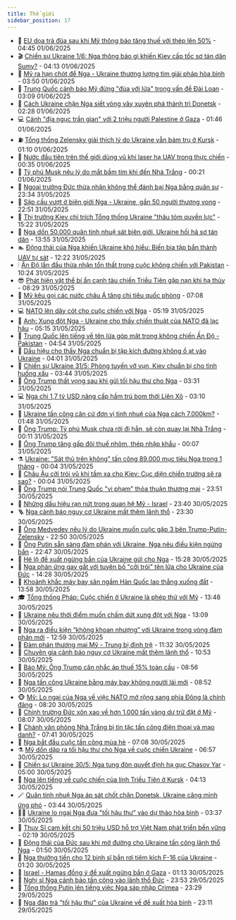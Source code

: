 ```yaml
---
title: Thế giới
sidebar_position: 17
---
```


<!-- dantri-the-gioi:START -->
- 🌋 [EU dọa trả đũa sau khi Mỹ thông báo tăng thuế với thép lên 50%](https://dantri.com.vn/the-gioi/eu-doa-tra-dua-sau-khi-my-thong-bao-tang-thue-voi-thep-len-50-20250601112619929.htm) - 04:45 01/06/2025
- 🎬 [Chiến sự Ukraine 1/6: Nga thông báo gì khiến Kiev cấp tốc sơ tán dân Sumy?](https://dantri.com.vn/the-gioi/chien-su-ukraine-16-nga-thong-bao-gi-khien-kiev-cap-toc-so-tan-dan-sumy-20250601111127456.htm) - 04:13 01/06/2025
- 🧰 [Mỹ ra hạn chót để Nga - Ukraine thương lượng tìm giải pháp hòa bình](https://dantri.com.vn/the-gioi/my-ra-han-chot-de-nga-ukraine-thuong-luong-tim-giai-phap-hoa-binh-20250601104332872.htm) - 03:50 01/06/2025
- 🌋 [Trung Quốc cảnh báo Mỹ đừng &quot;đùa với lửa&quot; trong vấn đề Đài Loan](https://dantri.com.vn/the-gioi/trung-quoc-canh-bao-my-dung-dua-voi-lua-trong-van-de-dai-loan-20250601084652219.htm) - 03:09 01/06/2025
- 🗽 [Cách Ukraine chặn Nga siết vòng vây xuyên phá thành trì Donetsk](https://dantri.com.vn/the-gioi/cach-ukraine-chan-nga-siet-vong-vay-xuyen-pha-thanh-tri-donetsk-20250601092027894.htm) - 02:28 01/06/2025
- 💻 [Cảnh &quot;địa ngục trần gian&quot; với 2 triệu người Palestine ở Gaza](https://dantri.com.vn/the-gioi/canh-dia-nguc-tran-gian-voi-2-trieu-nguoi-palestine-o-gaza-20250601075935864.htm) - 01:46 01/06/2025
- ⛽️ [Tổng thống Zelensky giải thích lý do Ukraine vẫn bám trụ ở Kursk](https://dantri.com.vn/the-gioi/tong-thong-zelensky-giai-thich-ly-do-ukraine-van-bam-tru-o-kursk-20250601074704897.htm) - 01:10 01/06/2025
- 🤩 [Nước đầu tiên trên thế giới dùng vũ khí laser hạ UAV trong thực chiến](https://dantri.com.vn/the-gioi/nuoc-dau-tien-tren-the-gioi-dung-vu-khi-laser-ha-uav-trong-thuc-chien-20250601072749926.htm) - 00:35 01/06/2025
- 🧐 [Tỷ phú Musk nêu lý do mắt bầm tím khi đến Nhà Trắng](https://dantri.com.vn/the-gioi/ty-phu-musk-neu-ly-do-mat-bam-tim-khi-den-nha-trang-20250601071218856.htm) - 00:21 01/06/2025
- 🎊 [Ngoại trưởng Đức thừa nhận không thể đánh bại Nga bằng quân sự](https://dantri.com.vn/the-gioi/ngoai-truong-duc-thua-nhan-khong-the-danh-bai-nga-bang-quan-su-20250601062730469.htm) - 23:34 31/05/2025
- 📝 [Sập cầu vượt ở biên giới Nga - Ukraine, gần 50 người thương vong](https://dantri.com.vn/the-gioi/sap-cau-vuot-o-bien-gioi-nga-ukraine-gan-50-nguoi-thuong-vong-20250601054633841.htm) - 22:51 31/05/2025
- 🤡 [Thị trưởng Kiev chỉ trích Tổng thống Ukraine &quot;thâu tóm quyền lực&quot;](https://dantri.com.vn/the-gioi/thi-truong-kiev-chi-trich-tong-thong-ukraine-thau-tom-quyen-luc-20250531221505235.htm) - 15:22 31/05/2025
- 🥷 [Nga dồn 50.000 quân tinh nhuệ sát biên giới, Ukraine hối hả sơ tán dân](https://dantri.com.vn/the-gioi/nga-don-50000-quan-tinh-nhue-sat-bien-gioi-ukraine-hoi-ha-so-tan-dan-20250531202825348.htm) - 13:55 31/05/2025
- 🏊 [Động thái của Nga khiến Ukraine khó hiểu: Biến bia tập bắn thành UAV tự sát](https://dantri.com.vn/the-gioi/dong-thai-cua-nga-khien-ukraine-kho-hieu-bien-bia-tap-ban-thanh-uav-tu-sat-20250531191129257.htm) - 12:22 31/05/2025
- 🕯 [Ấn Độ lần đầu thừa nhận tổn thất trong cuộc không chiến với Pakistan](https://dantri.com.vn/the-gioi/an-do-lan-dau-thua-nhan-ton-that-trong-cuoc-khong-chien-voi-pakistan-20250531163812890.htm) - 10:24 31/05/2025
- 😎 [Phát hiện vật thể bí ẩn cạnh tàu chiến Triều Tiên gặp nạn khi hạ thủy](https://dantri.com.vn/the-gioi/phat-hien-vat-the-bi-an-canh-tau-chien-trieu-tien-gap-nan-khi-ha-thuy-20250531151808381.htm) - 08:29 31/05/2025
- 🌈 [Mỹ kêu gọi các nước châu Á tăng chi tiêu quốc phòng](https://dantri.com.vn/the-gioi/my-keu-goi-cac-nuoc-chau-a-tang-chi-tieu-quoc-phong-20250531140200433.htm) - 07:08 31/05/2025
- 💻 [NATO lên dây cót cho cuộc chiến với Nga](https://dantri.com.vn/the-gioi/nato-len-day-cot-cho-cuoc-chien-voi-nga-20250530103541991.htm) - 05:19 31/05/2025
- 🤖 [Anh: Xung đột Nga - Ukraine cho thấy chiến thuật của NATO đã lạc hậu](https://dantri.com.vn/the-gioi/anh-xung-dot-nga-ukraine-cho-thay-chien-thuat-cua-nato-da-lac-hau-20250531113120653.htm) - 05:15 31/05/2025
- 🦏 [Trung Quốc lên tiếng về tên lửa góp mặt trong không chiến Ấn Độ - Pakistan](https://dantri.com.vn/the-gioi/trung-quoc-len-tieng-ve-ten-lua-gop-mat-trong-khong-chien-an-do-pakistan-20250531111310014.htm) - 04:54 31/05/2025
- 🌁 [Dấu hiệu cho thấy Nga chuẩn bị tập kích đường không ồ ạt vào Ukraine](https://dantri.com.vn/the-gioi/dau-hieu-cho-thay-nga-chuan-bi-tap-kich-duong-khong-o-at-vao-ukraine-20250531110059892.htm) - 04:01 31/05/2025
- 🐘 [Chiến sự Ukraine 31/5: Phòng tuyến vỡ vụn, Kiev chuẩn bị cho tình huống xấu](https://dantri.com.vn/the-gioi/chien-su-ukraine-315-phong-tuyen-vo-vun-kiev-chuan-bi-cho-tinh-huong-xau-20250531104214257.htm) - 03:44 31/05/2025
- 🥷 [Ông Trump thất vọng sau khi gửi tối hậu thư cho Nga](https://dantri.com.vn/the-gioi/ong-trump-that-vong-sau-khi-gui-toi-hau-thu-cho-nga-20250531080613372.htm) - 03:31 31/05/2025
- 💻 [Nga chi 1,7 tỷ USD nâng cấp hầm trú bom thời Liên Xô](https://dantri.com.vn/the-gioi/nga-chi-17-ty-usd-nang-cap-ham-tru-bom-thoi-lien-xo-20250531100155211.htm) - 03:10 31/05/2025
- 🎡 [Ukraine tấn công căn cứ đơn vị tinh nhuệ của Nga cách 7.000km?](https://dantri.com.vn/the-gioi/ukraine-tan-cong-can-cu-don-vi-tinh-nhue-cua-nga-cach-7000km-20250531083844477.htm) - 01:48 31/05/2025
- 🧰 [Ông Trump: Tỷ phú Musk chưa rời đi hẳn, sẽ còn quay lại Nhà Trắng](https://dantri.com.vn/the-gioi/ong-trump-ty-phu-musk-chua-roi-di-han-se-con-quay-lai-nha-trang-20250531070025540.htm) - 00:11 31/05/2025
- 🥸 [Ông Trump tăng gấp đôi thuế nhôm, thép nhập khẩu](https://dantri.com.vn/the-gioi/ong-trump-tang-gap-doi-thue-nhom-thep-nhap-khau-20250531070143296.htm) - 00:07 31/05/2025
- ⚗️ [Ukraine: &quot;Sát thủ trên không&quot; tấn công 89.000 mục tiêu Nga trong 1 tháng](https://dantri.com.vn/the-gioi/ukraine-sat-thu-tren-khong-tan-cong-89000-muc-tieu-nga-trong-1-thang-20250531064809864.htm) - 00:04 31/05/2025
- 🌮 [Châu Âu cởi trói vũ khí tầm xa cho Kiev: Cục diện chiến trường sẽ ra sao?](https://dantri.com.vn/the-gioi/chau-au-coi-troi-vu-khi-tam-xa-cho-kiev-cuc-dien-chien-truong-se-ra-sao-20250529143933748.htm) - 00:04 31/05/2025
- 🎃 [Ông Trump nói Trung Quốc &quot;vi phạm&quot; thỏa thuận thương mại](https://dantri.com.vn/the-gioi/ong-trump-noi-trung-quoc-vi-pham-thoa-thuan-thuong-mai-20250531064917595.htm) - 23:51 30/05/2025
- 💫 [Những dấu hiệu rạn nứt trong quan hệ Mỹ - Israel](https://dantri.com.vn/the-gioi/nhung-dau-hieu-ran-nut-trong-quan-he-my-israel-20250530225420640.htm) - 23:40 30/05/2025
- 🪜 [Nga cảnh báo nguy cơ Ukraine mất thêm lãnh thổ](https://dantri.com.vn/the-gioi/nga-canh-bao-nguy-co-ukraine-mat-them-lanh-tho-20250531062744652.htm) - 23:30 30/05/2025
- 🌋 [Ông Medvedev nêu lý do Ukraine muốn cuộc gặp 3 bên Trump-Putin-Zelensky](https://dantri.com.vn/the-gioi/ong-medvedev-neu-ly-do-ukraine-muon-cuoc-gap-3-ben-trump-putin-zelensky-20250531054759026.htm) - 22:50 30/05/2025
- 🦏 [Ông Putin sẵn sàng đàm phán với Ukraine, Nga nêu điều kiện ngừng bắn](https://dantri.com.vn/the-gioi/ong-putin-san-sang-dam-phan-voi-ukraine-nga-neu-dieu-kien-ngung-ban-20250530235818058.htm) - 22:47 30/05/2025
- 👀 [Hé lộ đề xuất ngừng bắn của Ukraine gửi cho Nga](https://dantri.com.vn/the-gioi/he-lo-de-xuat-ngung-ban-cua-ukraine-gui-cho-nga-20250530222101090.htm) - 15:28 30/05/2025
- 🧰 [Nga phản ứng gay gắt với tuyên bố &quot;cởi trói&quot; tên lửa cho Ukraine của Đức](https://dantri.com.vn/the-gioi/nga-phan-ung-gay-gat-voi-tuyen-bo-coi-troi-ten-lua-cho-ukraine-cua-duc-20250530211649859.htm) - 14:28 30/05/2025
- 🚀 [Khoảnh khắc máy bay săn ngầm Hàn Quốc lao thẳng xuống đất](https://dantri.com.vn/the-gioi/khoanh-khac-may-bay-san-ngam-han-quoc-lao-thang-xuong-dat-20250530192540141.htm) - 13:58 30/05/2025
- 🎓 [Tổng thống Pháp: Cuộc chiến ở Ukraine là phép thử với Mỹ](https://dantri.com.vn/the-gioi/tong-thong-phap-cuoc-chien-o-ukraine-la-phep-thu-voi-my-20250530203600060.htm) - 13:48 30/05/2025
- 🥸 [Ukraine nêu thời điểm muốn chấm dứt xung đột với Nga](https://dantri.com.vn/the-gioi/ukraine-neu-thoi-diem-muon-cham-dut-xung-dot-voi-nga-20250530184119283.htm) - 13:09 30/05/2025
- 🦅 [Nga ra điều kiện “không khoan nhượng” với Ukraine trong vòng đàm phán mới](https://dantri.com.vn/the-gioi/nga-ra-dieu-kien-khong-khoan-nhuong-voi-ukraine-trong-vong-dam-phan-moi-20250530153709482.htm) - 12:59 30/05/2025
- 🤭 [Đàm phán thương mại Mỹ - Trung bị đình trệ](https://dantri.com.vn/the-gioi/dam-phan-thuong-mai-my-trung-bi-dinh-tre-20250530144043152.htm) - 11:32 30/05/2025
- 🤖 [Chuyên gia cảnh báo nguy cơ Ukraine mất thêm lãnh thổ](https://dantri.com.vn/the-gioi/chuyen-gia-canh-bao-nguy-co-ukraine-mat-them-lanh-tho-20250530172341360.htm) - 10:53 30/05/2025
- 🐲 [Báo Mỹ: Ông Trump cân nhắc áp thuế 15% toàn cầu](https://dantri.com.vn/the-gioi/bao-my-ong-trump-can-nhac-ap-thue-15-toan-cau-20250530154509211.htm) - 08:56 30/05/2025
- 🫣 [Nga tấn công Ukraine bằng máy bay không người lái mới](https://dantri.com.vn/the-gioi/nga-tan-cong-ukraine-bang-may-bay-khong-nguoi-lai-moi-20250530144951233.htm) - 08:52 30/05/2025
- 🐵 [Mỹ: Lo ngại của Nga về việc NATO mở rộng sang phía Đông là chính đáng](https://dantri.com.vn/the-gioi/my-lo-ngai-cua-nga-ve-viec-nato-mo-rong-sang-phia-dong-la-chinh-dang-20250530144826463.htm) - 08:20 30/05/2025
- 🫶 [Chính trường Đức xôn xao về hơn 1.000 tấn vàng dự trữ đặt ở Mỹ](https://dantri.com.vn/the-gioi/chinh-truong-duc-xon-xao-ve-hon-1000-tan-vang-du-tru-dat-o-my-20250530143647310.htm) - 08:07 30/05/2025
- 💃 [Chánh văn phòng Nhà Trắng bị tin tặc tấn công điện thoại và mạo danh?](https://dantri.com.vn/the-gioi/chanh-van-phong-nha-trang-bi-tin-tac-tan-cong-dien-thoai-va-mao-danh-20250530141628060.htm) - 07:41 30/05/2025
- 💫 [Nga bắt đầu cuộc tấn công mùa hè](https://dantri.com.vn/the-gioi/nga-bat-dau-cuoc-tan-cong-mua-he-20250530135931022.htm) - 07:08 30/05/2025
- ⚗️ [Mỹ dồn dập ra tối hậu thư cho Nga về cuộc chiến Ukraine](https://dantri.com.vn/the-gioi/my-don-dap-ra-toi-hau-thu-cho-nga-ve-cuoc-chien-ukraine-20250530134217976.htm) - 06:57 30/05/2025
- 🥷 [Chiến sự Ukraine 30/5: Nga tung đòn quyết định hạ gục Chasov Yar](https://dantri.com.vn/the-gioi/chien-su-ukraine-305-nga-tung-don-quyet-dinh-ha-guc-chasov-yar-20250530115836996.htm) - 05:00 30/05/2025
- 🥸 [Nga lên tiếng về cuộc chiến của lính Triều Tiên ở Kursk](https://dantri.com.vn/the-gioi/nga-len-tieng-ve-cuoc-chien-cua-linh-trieu-tien-o-kursk-20250530072146899.htm) - 04:13 30/05/2025
- 🪄 [Quân tinh nhuệ Nga áp sát chốt chặn Donetsk, Ukraine căng mình ứng phó](https://dantri.com.vn/the-gioi/quan-tinh-nhue-nga-ap-sat-chot-chan-donetsk-ukraine-cang-minh-ung-pho-20250530095008372.htm) - 03:44 30/05/2025
- 🧑‍💻 [Ukraine lo ngại Nga đưa ”tối hậu thư” vào dự thảo hòa bình](https://dantri.com.vn/the-gioi/ukraine-lo-ngai-nga-dua-toi-hau-thu-vao-du-thao-hoa-binh-20250530094150997.htm) - 03:37 30/05/2025
- 🤭 [Thụy Sĩ cam kết chi 50 triệu USD hỗ trợ Việt Nam phát triển bền vững](https://dantri.com.vn/the-gioi/thuy-si-cam-ket-chi-50-trieu-usd-ho-tro-viet-nam-phat-trien-ben-vung-20250530083827400.htm) - 02:19 30/05/2025
- 🗽 [Động thái của Đức sau khi mở đường cho Ukraine tấn công lãnh thổ Nga](https://dantri.com.vn/the-gioi/dong-thai-cua-duc-sau-khi-mo-duong-cho-ukraine-tan-cong-lanh-tho-nga-20250530075506387.htm) - 01:50 30/05/2025
- 🤖 [Nga thưởng tiền cho 12 binh sĩ bắn rơi tiêm kích F-16 của Ukraine](https://dantri.com.vn/the-gioi/nga-thuong-tien-cho-12-binh-si-ban-roi-tiem-kich-f-16-cua-ukraine-20250530080408588.htm) - 01:20 30/05/2025
- 🌈 [Israel - Hamas đồng ý đề xuất ngừng bắn ở Gaza](https://dantri.com.vn/the-gioi/israel-hamas-dong-y-de-xuat-ngung-ban-o-gaza-20250530080404867.htm) - 01:13 30/05/2025
- 🤩 [Nghị sĩ Nga cảnh báo tấn công vào lãnh thổ Đức](https://dantri.com.vn/the-gioi/nghi-si-nga-canh-bao-tan-cong-vao-lanh-tho-duc-20250530063511273.htm) - 23:53 29/05/2025
- 🤗 [Tổng thống Putin lên tiếng việc Nga sáp nhập Crimea](https://dantri.com.vn/the-gioi/tong-thong-putin-len-tieng-viec-nga-sap-nhap-crimea-20250530062102387.htm) - 23:29 29/05/2025
- 🙉 [Nga đáp trả &quot;tối hậu thư&quot; của Ukraine về đề xuất hòa bình](https://dantri.com.vn/the-gioi/nga-dap-tra-toi-hau-thu-cua-ukraine-ve-de-xuat-hoa-binh-20250530060146088.htm) - 23:11 29/05/2025<!-- dantri-the-gioi:END -->
